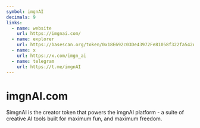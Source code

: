 ```yaml
---
symbol: imgnAI
decimals: 9
links:
  - name: website
    url: https://imgnai.com/
  - name: explorer
    url: https://basescan.org/token/0x18E692c03De43972Fe81058f322fa542Ae1A5E2c
  - name: x
    url: https://x.com/imgn_ai
  - name: telegram
    url: https://t.me/imgnAI
---
```


# imgnAI.com

$imgnAI is the creator token that powers the imgnAI platform - a suite of creative AI tools built for maximum fun, and maximum freedom.

